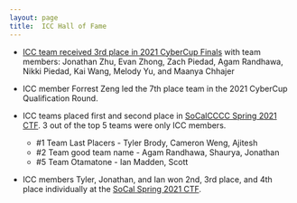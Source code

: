 ```yaml
---
layout: page
title:  ICC Hall of Fame
---
```



* [ICC team received 3rd place in 2021 CyberCup Finals](/2021/05/21/socal-cyber-cup-2021.html) with team members: Jonathan Zhu, Evan Zhong, Zach Piedad, Agam Randhawa, Nikki Piedad, Kai Wang, Melody Yu, and Maanya Chhajer
* ICC member Forrest Zeng led the 7th place team in the 2021 CyberCup Qualification Round.
* ICC teams placed first and second place in [SoCalCCCC Spring 2021 CTF](https://socalcccc.ctfd.io/scoreboard). 3 out of the top 5 teams were only ICC members.
    * #1 Team Last Placers - Tyler Brody, Cameron Weng, Ajitesh
    * #2 Team good team name - Agam Randhawa, Shaurya, Jonathan
    * #5 Team Otamatone - Ian Madden, Scott

* ICC members Tyler, Jonathan, and Ian won 2nd, 3rd place, and 4th place individually at the [SoCal Spring 2021 CTF](https://socalcccc.ctfd.io/scoreboard).
